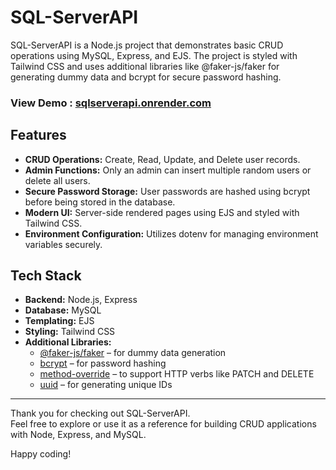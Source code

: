 # SQL-ServerAPI

SQL-ServerAPI is a Node.js project that demonstrates basic CRUD operations using MySQL, Express, and EJS. The project is styled with Tailwind CSS and uses additional libraries like @faker-js/faker for generating dummy data and bcrypt for secure password hashing.

### View Demo : [sqlserverapi.onrender.com](https://sqlserverapi.onrender.com/)


## Features

- **CRUD Operations:** Create, Read, Update, and Delete user records.
- **Admin Functions:** Only an admin can insert multiple random users or delete all users.
- **Secure Password Storage:** User passwords are hashed using bcrypt before being stored in the database.
- **Modern UI:** Server-side rendered pages using EJS and styled with Tailwind CSS.
- **Environment Configuration:** Utilizes dotenv for managing environment variables securely.

## Tech Stack

- **Backend:** Node.js, Express
- **Database:** MySQL
- **Templating:** EJS
- **Styling:** Tailwind CSS
- **Additional Libraries:**
  - [@faker-js/faker](https://github.com/faker-js/faker) – for dummy data generation
  - [bcrypt](https://github.com/kelektiv/node.bcrypt.js) – for password hashing
  - [method-override](https://github.com/expressjs/method-override) – to support HTTP verbs like PATCH and DELETE
  - [uuid](https://github.com/uuidjs/uuid) – for generating unique IDs

---

Thank you for checking out SQL-ServerAPI.  
Feel free to explore or use it as a reference for building CRUD applications with Node, Express, and MySQL.

Happy coding!

